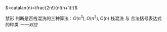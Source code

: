 $=catalan(n)=\frac{2n!}{n!(n+1)!}$

禁形
判断是否栈混洗的三种算法：$O(n^3), O(n^2), O(n)$
栈混洗 与 合法括号表达式的种类 *一一对应*

